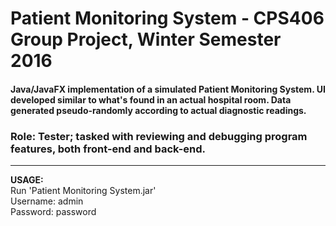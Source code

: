 # Patient Monitoring System - CPS406 Group Project, Winter Semester 2016

#### Java/JavaFX implementation of a simulated Patient Monitoring System. UI developed similar to what's found in an actual hospital room. Data generated pseudo-randomly according to actual diagnostic readings.

### Role: Tester; tasked with reviewing and debugging program features, both front-end and back-end.
---
  **USAGE:**  
    Run 'Patient Monitoring System.jar'  
    Username: admin  
    Password: password
